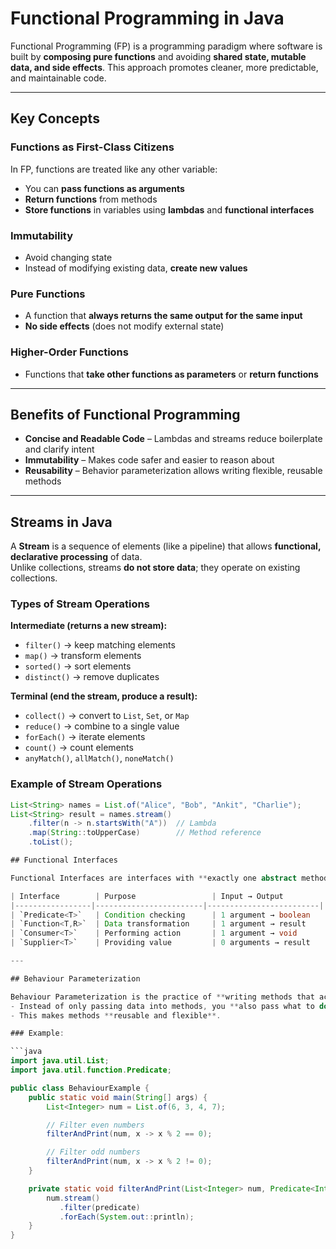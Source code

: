 # Functional Programming in Java

Functional Programming (FP) is a programming paradigm where software is built by **composing pure functions** and avoiding **shared state, mutable data, and side effects**. This approach promotes cleaner, more predictable, and maintainable code.

---

## Key Concepts

### Functions as First-Class Citizens
In FP, functions are treated like any other variable:
- You can **pass functions as arguments**  
- **Return functions** from methods  
- **Store functions** in variables using **lambdas** and **functional interfaces**

### Immutability
- Avoid changing state  
- Instead of modifying existing data, **create new values**

### Pure Functions
- A function that **always returns the same output for the same input**  
- **No side effects** (does not modify external state)

### Higher-Order Functions
- Functions that **take other functions as parameters** or **return functions**

---

## Benefits of Functional Programming
- **Concise and Readable Code** – Lambdas and streams reduce boilerplate and clarify intent  
- **Immutability** – Makes code safer and easier to reason about  
- **Reusability** – Behavior parameterization allows writing flexible, reusable methods

---

## Streams in Java
A **Stream** is a sequence of elements (like a pipeline) that allows **functional, declarative processing** of data.  
Unlike collections, streams **do not store data**; they operate on existing collections.

### Types of Stream Operations

**Intermediate (returns a new stream):**
- `filter()` → keep matching elements  
- `map()` → transform elements  
- `sorted()` → sort elements  
- `distinct()` → remove duplicates  

**Terminal (end the stream, produce a result):**
- `collect()` → convert to `List`, `Set`, or `Map`  
- `reduce()` → combine to a single value  
- `forEach()` → iterate elements  
- `count()` → count elements  
- `anyMatch()`, `allMatch()`, `noneMatch()`

### Example of Stream Operations
```java
List<String> names = List.of("Alice", "Bob", "Ankit", "Charlie");
List<String> result = names.stream()
    .filter(n -> n.startsWith("A"))  // Lambda
    .map(String::toUpperCase)        // Method reference
    .toList();

## Functional Interfaces

Functional Interfaces are interfaces with **exactly one abstract method**, making them ideal for **lambda expressions**.

| Interface        | Purpose                 | Input → Output           |
|-----------------|------------------------|-------------------------|
| `Predicate<T>`   | Condition checking      | 1 argument → boolean    |
| `Function<T,R>`  | Data transformation     | 1 argument → result     |
| `Consumer<T>`    | Performing action       | 1 argument → void       |
| `Supplier<T>`    | Providing value         | 0 arguments → result    |

---

## Behaviour Parameterization

Behaviour Parameterization is the practice of **writing methods that accept behavior (functions) as parameters**, instead of hardcoding the logic.  
- Instead of only passing data into methods, you **also pass what to do with that data (the behavior)**.  
- This makes methods **reusable and flexible**.

### Example:

```java
import java.util.List;
import java.util.function.Predicate;

public class BehaviourExample {
    public static void main(String[] args) {
        List<Integer> num = List.of(6, 3, 4, 7);

        // Filter even numbers
        filterAndPrint(num, x -> x % 2 == 0);

        // Filter odd numbers
        filterAndPrint(num, x -> x % 2 != 0);
    }

    private static void filterAndPrint(List<Integer> num, Predicate<Integer> predicate) {
        num.stream()
           .filter(predicate)
           .forEach(System.out::println);
    }
}
